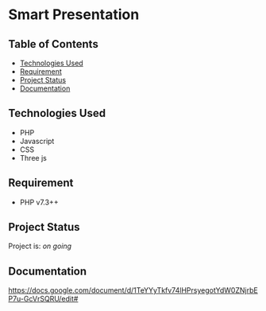 # Smart Presentation

## Table of Contents

- [Technologies Used](#technologies-used)
- [Requirement](#Requirement)
- [Project Status](#project-status)
- [Documentation](#Documentation)

## Technologies Used

- PHP
- Javascript
- CSS
- Three js

## Requirement

- PHP v7.3++

## Project Status

Project is: _on going_

## Documentation

https://docs.google.com/document/d/1TeYYyTkfv74lHPrsyegotYdW0ZNjrbEP7u-GcVrSQRU/edit#
